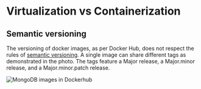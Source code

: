 # Virtualization vs Containerization


## Semantic versioning

The versioning of docker images, as per Docker Hub, does not respect the rules of [semantic versioning](https://semver.org/). A single image can share different tags as demonstrated in the photo. The tags feature a Major release, a Major.minor release, and a Major.minor.patch release.

![MongoDB images in Dockerhub](/docker-in-development-and-deployment/dockerhub-mongodb-image-tags.png/conemu-general-confirm.png)


